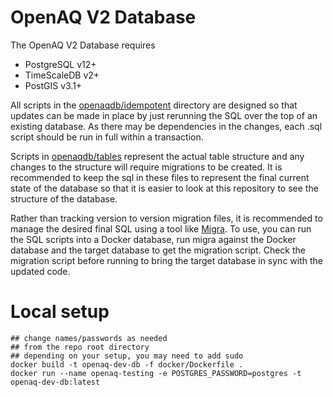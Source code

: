 # OpenAQ V2 Database

The OpenAQ V2 Database requires
- PostgreSQL v12+
- TimeScaleDB v2+
- PostGIS v3.1+

All scripts in the [openaqdb/idempotent](openaqdb/idempotent/) directory are designed so that updates can be made in place by just rerunning the SQL over the top of an existing database. As there may be dependencies in the changes, each .sql script should be run in full within a transaction.

Scripts in [openaqdb/tables](openaqdb/tables) represent the actual table structure and any changes to the structure will require migrations to be created. It is recommended to keep the sql in these files to represent the final current state of the database so that it is easier to look at this repository to see the structure of the database.

Rather than tracking version to version migration files, it is recommended to manage the desired final SQL using a tool like [Migra](https://github.com/djrobstep/migra). To use, you can run the SQL scripts into a Docker database, run migra against the Docker database and the target database to get the migration script. Check the migration script before running to bring the target database in sync with the updated code.


# Local setup

```
## change names/passwords as needed
## from the repo root directory
## depending on your setup, you may need to add sudo
docker build -t openaq-dev-db -f docker/Dockerfile .
docker run --name openaq-testing -e POSTGRES_PASSWORD=postgres -t openaq-dev-db:latest
```
